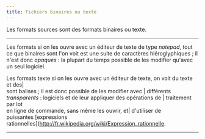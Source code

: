 ```yaml
---
title: Fichiers binaires ou texte
---
```


Les formats sources sont des formats binaires ou texte.

  ------------------ ----------------------------------------------------------------------- --------------------------
  Les formats        si on les ouvre avec un éditeur de texte de type *notepad*, tout ce que 
  binaires sont      l'on voit est une suite de caractères hiéroglyphiques ; il n'est donc 
  *opaques* :        la plupart du temps possible de les modifier qu'avec un seul logiciel. 

  Les formats texte  si on les ouvre avec un éditeur de texte, on voit du texte et des\|     
  sont               balises ; il est donc possible de les modifier avec \| différents       
  *transparents* :   logiciels et de leur appliquer des opérations de \| traitement par lot  
                     en ligne de commande, sans même les ouvrir, et\| d'utiliser de         
                     puissantes \[expressions                                                
                     rationnelles\](<http://fr.wikipedia.org/wiki/Expression_rationnelle>.   
  ------------------ ----------------------------------------------------------------------- --------------------------
